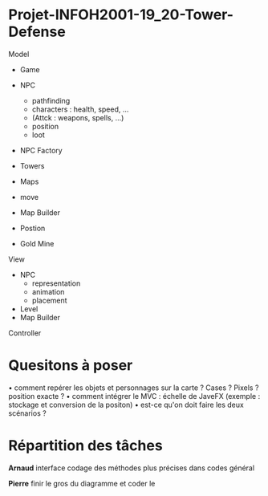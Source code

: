 # Projet-INFOH2001-19_20-Tower-Defense

Model
- Game 
- NPC
  - pathfinding
  - characters : health, speed, ...
  - (Attck : weapons, spells, ...)
  - position
  - loot
 
- NPC Factory
- Towers
- Maps
- move
- Map Builder
- Postion
- Gold Mine

View
- NPC
  - representation
  - animation
  - placement
- Level
- Map Builder

Controller


# Quesitons à poser
• comment repérer les objets et personnages sur la carte ? Cases ? Pixels ? position exacte ?
• comment intégrer le MVC : échelle de JaveFX (exemple : stockage et conversion de la positon)
• est-ce qu'on doit faire les deux scénarios ?

# Répartition des tâches
**Arnaud**
interface
codage des méthodes plus précises dans codes général

**Pierre**
finir le gros du diagramme et coder le 
